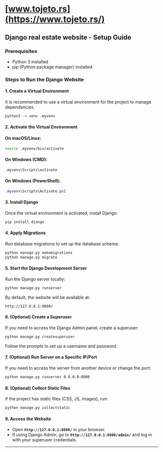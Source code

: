 # [www.tojeto.rs](https://www.tojeto.rs/)

## Django real estate website - Setup Guide

### Prerequisites
- Python 3 installed
- pip (Python package manager) installed

### Steps to Run the Django Website

#### 1. Create a Virtual Environment
It is recommended to use a virtual environment for the project to manage dependencies.
```bash
python3 -m venv .myvenv
```

#### 2. Activate the Virtual Environment
#### On macOS/Linux:
```bash
source .myvenv/bin/activate
```
#### On Windows (CMD):
```cmd
.myvenv\Scripts\activate
```
#### On Windows (PowerShell):
```powershell
.myvenv\Scripts\Activate.ps1
```

#### 3. Install Django
Once the virtual environment is activated, install Django:
```bash
pip install django
```

#### 4. Apply Migrations
Run database migrations to set up the database schema:
```bash
python manage.py makemigrations
python manage.py migrate
```

#### 5. Start the Django Development Server
Run the Django server locally:
```bash
python manage.py runserver
```
By default, the website will be available at:
```
http://127.0.0.1:8000/
```

#### 6. (Optional) Create a Superuser
If you need to access the Django Admin panel, create a superuser:
```bash
python manage.py createsuperuser
```
Follow the prompts to set up a username and password.

#### 7. (Optional) Run Server on a Specific IP/Port
If you need to access the server from another device or change the port:
```bash
python manage.py runserver 0.0.0.0:8000
```

#### 8. (Optional) Collect Static Files
If the project has static files (CSS, JS, images), run:
```bash
python manage.py collectstatic
```

#### 9. Access the Website
- Open **`http://127.0.0.1:8000/`** in your browser.
- If using Django Admin, go to **`http://127.0.0.1:8000/admin/`** and log in with your superuser credentials.

---
